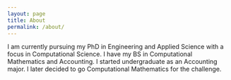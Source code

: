 ```yaml
---
layout: page
title: About
permalink: /about/
---
```


I am currently pursuing my PhD in Engineering and Applied Science with a focus in Computational Science. I have my BS in Computational Mathematics and Accounting. I started undergraduate as an Accounting major. I later decided to go Computational Mathematics for the challenge. 
<!--It is the same drive for challenge and knowledge that I have started enrolling in Coursera courses.-->
